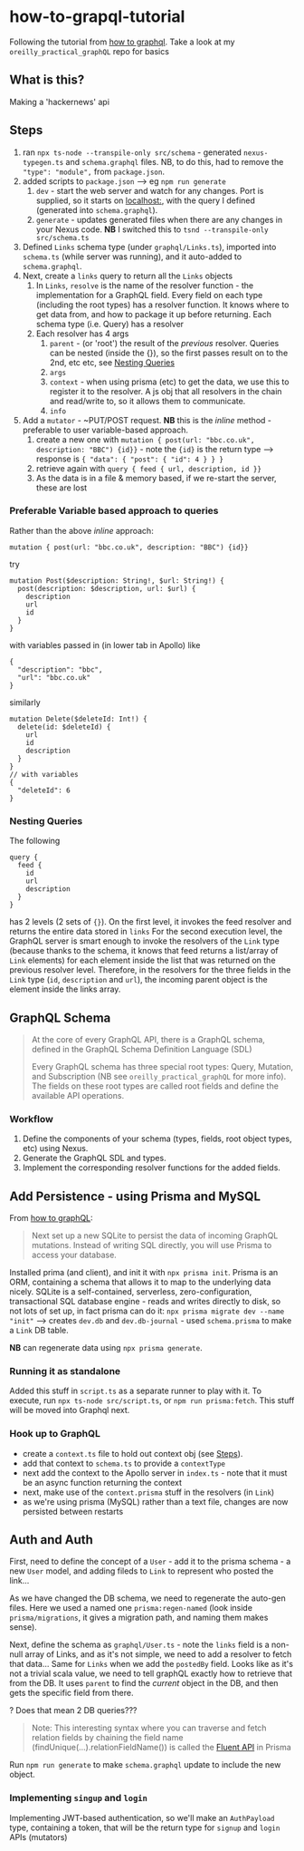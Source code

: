 # how-to-grapql-tutorial
Following the tutorial from [how to graphql](https://www.howtographql.com/typescript-apollo/1-getting-started/).
Take a look at my `oreilly_practical_graphQL` repo for basics

## What is this?
Making a 'hackernews' api

## Steps
1. ran `npx ts-node --transpile-only src/schema` - generated `nexus-typegen.ts` and `schema.graphql` files. NB, to do 
this, had to remove the `"type": "module",` from `package.json`.
2. added scripts to `package.json` --> eg `npm run generate`
   1. `dev` -  start the web server and watch for any changes. Port is supplied, so it starts on
   [localhost:<port>](http://localhost:3000/), with the query I defined (generated into `schema.graphql`).
   2. `generate` - updates generated files when there are any changes in your Nexus code. **NB** I switched this to
   `tsnd --transpile-only src/schema.ts`
3. Defined `Links` schema type (under `graphql/Links.ts`), imported into `schema.ts` (while server was running), and 
it auto-added to `schema.graphql`.
4. Next, create a `links` query to return all the `Links` objects
   1. In `Links`, `resolve` is the name of the resolver function - the implementation for a GraphQL field. Every 
   field on each type (including the root types) has a resolver function. It knows where to get data from, and how to 
   package it up before returning. Each schema type (i.e. Query) has a resolver
   2. Each resolver has 4 args
      1. `parent` - (or 'root') the result of the *previous* resolver. Queries can be nested (inside the {}), so the 
      first passes result on to the 2nd, etc etc, see [Nesting Queries](#Nesting-Queries)
      2. `args`
      3. `context` - when using prisma (etc) to get the data, we use this to register it to the resolver. A js obj that
      all resolvers in the chain and read/write to, so it allows them to communicate.
      4. `info`
5. Add a `mutator` - ~PUT/POST request. **NB** this is the *inline* method - preferable to user variable-based approach.
   1. create a new one with `mutation { post(url: "bbc.co.uk", description: "BBC") {id}}` - note the `{id}` is the return
   type --> response is `{ "data": { "post": { "id": 4 } } }`
   2. retrieve again with `query { feed { url, description, id }}`
   3. As the data is in a file & memory based, if we re-start the server, these are lost

### Preferable Variable based approach to queries
Rather than the above *inline* approach:
```agsl
mutation { post(url: "bbc.co.uk", description: "BBC") {id}}
```
try
```agsl
mutation Post($description: String!, $url: String!) {
  post(description: $description, url: $url) {
    description
    url
    id
  }
}
```
with variables passed in (in lower tab in Apollo) like
```
{
  "description": "bbc",
  "url": "bbc.co.uk"
}
```
similarly
```agsl
mutation Delete($deleteId: Int!) {
  delete(id: $deleteId) {
    url
    id
    description
  }
}
// with variables
{
  "deleteId": 6
}
```

### Nesting Queries
The following
```agsl
query {
  feed {
    id
    url
    description
  }
}
```
has 2 levels (2 sets of `{}`). On the first level, it invokes the feed resolver and returns the entire data stored in
`links` For the second execution level, the GraphQL server is smart enough to invoke the resolvers of the `Link` type 
(because thanks to the schema, it knows that feed returns a list/array of `Link` elements) for each element inside the 
list that was returned on the previous resolver level. Therefore, in the resolvers for the three fields in the `Link` 
type (`id`, `description` and `url`), the incoming parent object is the element inside the links array.


## GraphQL Schema
> At the core of every GraphQL API, there is a GraphQL schema, defined in the GraphQL Schema Definition Language (SDL)
> 
> Every GraphQL schema has three special root types: Query, Mutation, and Subscription (NB see `oreilly_practical_graphQL` 
> for more info). The fields on these root types are called root fields and define the available API operations.

### Workflow
1. Define the components of your schema (types, fields, root object types, etc) using Nexus. 
2. Generate the GraphQL SDL and types. 
3. Implement the corresponding resolver functions for the added fields.

## Add Persistence - using Prisma and MySQL
From [how to graphQL](https://www.howtographql.com/typescript-apollo/4-adding-a-database/):
> Next set up a new SQLite to persist the data of incoming GraphQL mutations. Instead of writing SQL directly, 
> you will use Prisma to access your database.

Installed prima (and client), and init it with `npx prisma init`. Prisma is an ORM, containing a schema that allows
it to map to the underlying data nicely. SQLite is a self-contained, serverless, zero-configuration, transactional SQL 
database engine - reads and writes directly to disk, so not lots of set up, in fact prisma can do it:
`npx prisma migrate dev --name "init"` --> creates `dev.db` and `dev.db-journal` - used `schema.prisma` to make a
`Link` DB table.

**NB** can regenerate data using `npx prisma generate`.

### Running it as standalone
Added this stuff in `script.ts` as a separate runner to play with it. To execute, run `npx ts-node src/script.ts`, or 
``npm run prisma:fetch``. This stuff will be moved into Graphql next.

### Hook up to GraphQL

* create a `context.ts` file to hold out context obj (see [Steps](#Steps)).
* add that context to `schema.ts` to provide a `contextType`
* next add the context to the Apollo server in `index.ts` - note that it must be an async function returning the context
* next, make use of the `context.prisma` stuff in the resolvers (in `Link`)
* as we're using prisma (MySQL) rather than a text file, changes are now persisted between restarts

## Auth and Auth
First, need to define the concept of a `User` - add it to the prisma schema - a new `User` model, and adding fileds to `Link` to represent who posted the link...

As we have changed the DB schema, we need to regenerate the auto-gen files. Here we used a named one `prisma:regen-named` (look inside `prisma/migrations`, it gives a migration path, and naming them makes sense).

Next, define the schema as `graphql/User.ts` - note the `links` field is a non-null array of Links, and as it's not simple, we need to add a resolver to fetch that data... Same for `Links` when we add the `postedBy` field. Looks like as it's not a trivial scala value, we need to tell graphQL exactly how to retrieve that from the DB. It uses `parent` to find the _current_ object in the DB, and then gets the specific field from there.

? Does that mean 2 DB queries???

> Note: This interesting syntax where you can traverse and fetch relation fields by chaining the field name (findUnique(...).relationFieldName()) is called the [Fluent API](https://www.prisma.io/docs/concepts/components/prisma-client/relation-queries#fluent-api) in Prisma


Run `npm run generate` to make `schema.graphql` update to include the new object.

### Implementing `singup` and `login`
Implementing JWT-based authentication, so we'll make an `AuthPayload` type, containing a token, that will be the return type for `signup` and `login` APIs (mutators)


